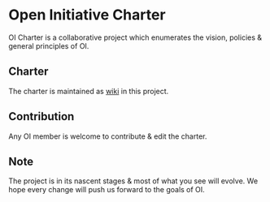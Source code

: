 # Open Initiative Charter

OI Charter is a collaborative project which enumerates the vision, policies & general principles of OI.

## Charter

The charter is maintained as [wiki][wiki] in this project.

## Contribution

Any OI member is welcome to contribute & edit the charter.

## Note

The project is in its nascent stages & most of what you see will evolve. We hope every change will push us forward to the goals of OI.

[wiki]: https://github.com/OpenInitiative/Charter/wiki
